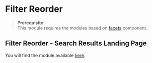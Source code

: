 # Filter Reorder

>**Prerequisite:**  
>This module requires the modules based on [facets](/components/facets) component. 

## Filter Reorder - Search Results Landing Page

You will find the module available [here](/modules/filter-reorder/landing).